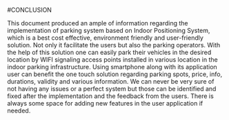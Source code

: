 #CONCLUSION

This document produced an ample of information regarding the implementation of parking system based on Indoor Positioning System, which is a best cost effective, environment friendly and user-friendly solution. Not only it facilitate the users but also the parking operators. 
With the help of this solution one can easily park their vehicles in the desired location by WIFI signaling access points installed in various location in the indoor parking infrastructure. 
Using smartphone along with its application user can benefit the one touch solution regarding parking spots, price, info, durations, validity and various information. 
We can never be very sure of not having any issues or a perfect system but those can be identified and fixed after the implementation and the feedback from the users. 
There is always some space for adding new features in the user application if needed.
